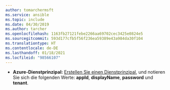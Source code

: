 ```yaml
---
author: tomarchermsft
ms.service: ansible
ms.topic: include
ms.date: 04/30/2019
ms.author: tarcher
ms.openlocfilehash: 1163fb27121febe2266aa69702cec3425e0824e5
ms.sourcegitcommit: 593d177cfb5f56f236ea59389e43a984da30f104
ms.translationtype: HT
ms.contentlocale: de-DE
ms.lasthandoff: 01/18/2021
ms.locfileid: "98566107"
---
```

- **Azure-Dienstprinzipal:** [Erstellen Sie einen Dienstprinzipal](/cli/azure/create-an-azure-service-principal-azure-cli), und notieren Sie sich die folgenden Werte: **appId**, **displayName**, **password** und **tenant**.